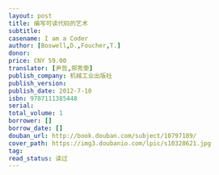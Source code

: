 ```yaml
---
layout: post
title: 编写可读代码的艺术
subtitle: 
casename: I am a Coder
author: [Boswell,D.,Foucher,T.]
donor: 
price: CNY 59.00
translator: [尹哲,郑秀雯]
publish_company: 机械工业出版社
publish_version: 
publish_date: 2012-7-10
isbn: 9787111385448
serial: 
total_volume: 1
borrower: []
borrow_date: []
douban_url: http://book.douban.com/subject/10797189/
cover_path: https://img3.doubanio.com/lpic/s10328621.jpg
tag: 
read_status: 读过
---
```


